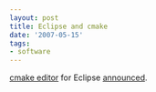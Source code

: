 ```yaml
---
layout: post
title: Eclipse and cmake
date: '2007-05-15'
tags:
- software
---
```


[cmake editor][2] for Eclipse [announced][1].

[1]: http://public.kitware.com/pipermail/cmake/2007-May/014009.html  
 [2]: http://cmakeed.sourceforge.net/

